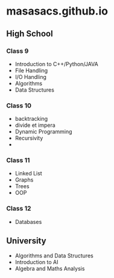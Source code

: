 # masasacs.github.io

## High School

### Class 9
- Introduction to C++/Python/JAVA
- File Handling
- I/O Handling
- Algorithms
- Data Structures

### Class 10
- backtracking
- divide et impera
- Dynamic Programming
- Recursivity
- 
### Class 11
- Linked List
- Graphs
- Trees
- OOP
### Class 12
- Databases

## University
- Algorithms and Data Structures
- Introduction to AI
- Algebra and Maths Analysis

#
